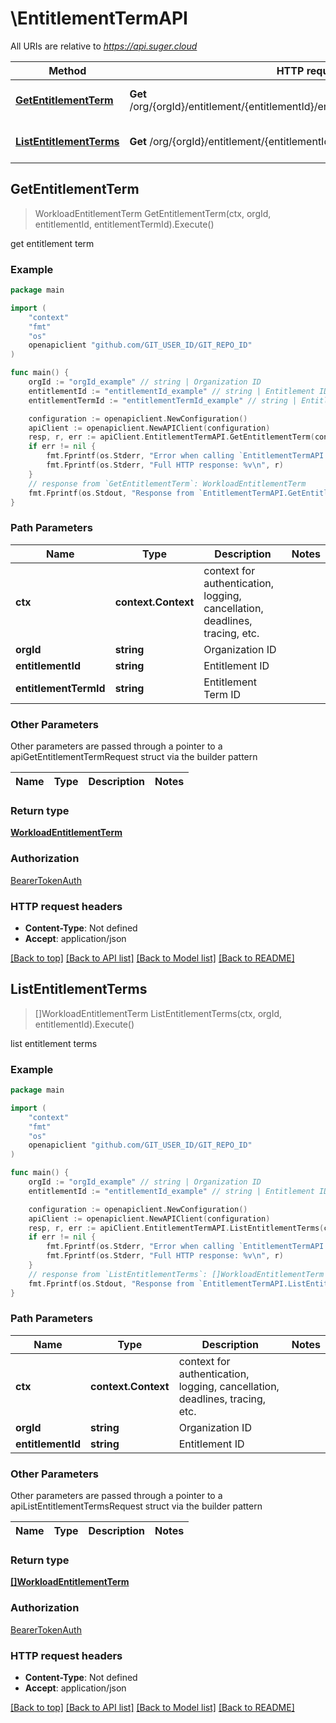 # \EntitlementTermAPI

All URIs are relative to *https://api.suger.cloud*

Method | HTTP request | Description
------------- | ------------- | -------------
[**GetEntitlementTerm**](EntitlementTermAPI.md#GetEntitlementTerm) | **Get** /org/{orgId}/entitlement/{entitlementId}/entitlementTerm/{entitlementTermId} | get entitlement term
[**ListEntitlementTerms**](EntitlementTermAPI.md#ListEntitlementTerms) | **Get** /org/{orgId}/entitlement/{entitlementId}/entitlementTerm | list entitlement terms



## GetEntitlementTerm

> WorkloadEntitlementTerm GetEntitlementTerm(ctx, orgId, entitlementId, entitlementTermId).Execute()

get entitlement term



### Example

```go
package main

import (
    "context"
    "fmt"
    "os"
    openapiclient "github.com/GIT_USER_ID/GIT_REPO_ID"
)

func main() {
    orgId := "orgId_example" // string | Organization ID
    entitlementId := "entitlementId_example" // string | Entitlement ID
    entitlementTermId := "entitlementTermId_example" // string | Entitlement Term ID

    configuration := openapiclient.NewConfiguration()
    apiClient := openapiclient.NewAPIClient(configuration)
    resp, r, err := apiClient.EntitlementTermAPI.GetEntitlementTerm(context.Background(), orgId, entitlementId, entitlementTermId).Execute()
    if err != nil {
        fmt.Fprintf(os.Stderr, "Error when calling `EntitlementTermAPI.GetEntitlementTerm``: %v\n", err)
        fmt.Fprintf(os.Stderr, "Full HTTP response: %v\n", r)
    }
    // response from `GetEntitlementTerm`: WorkloadEntitlementTerm
    fmt.Fprintf(os.Stdout, "Response from `EntitlementTermAPI.GetEntitlementTerm`: %v\n", resp)
}
```

### Path Parameters


Name | Type | Description  | Notes
------------- | ------------- | ------------- | -------------
**ctx** | **context.Context** | context for authentication, logging, cancellation, deadlines, tracing, etc.
**orgId** | **string** | Organization ID | 
**entitlementId** | **string** | Entitlement ID | 
**entitlementTermId** | **string** | Entitlement Term ID | 

### Other Parameters

Other parameters are passed through a pointer to a apiGetEntitlementTermRequest struct via the builder pattern


Name | Type | Description  | Notes
------------- | ------------- | ------------- | -------------




### Return type

[**WorkloadEntitlementTerm**](WorkloadEntitlementTerm.md)

### Authorization

[BearerTokenAuth](../README.md#BearerTokenAuth)

### HTTP request headers

- **Content-Type**: Not defined
- **Accept**: application/json

[[Back to top]](#) [[Back to API list]](../README.md#documentation-for-api-endpoints)
[[Back to Model list]](../README.md#documentation-for-models)
[[Back to README]](../README.md)


## ListEntitlementTerms

> []WorkloadEntitlementTerm ListEntitlementTerms(ctx, orgId, entitlementId).Execute()

list entitlement terms



### Example

```go
package main

import (
    "context"
    "fmt"
    "os"
    openapiclient "github.com/GIT_USER_ID/GIT_REPO_ID"
)

func main() {
    orgId := "orgId_example" // string | Organization ID
    entitlementId := "entitlementId_example" // string | Entitlement ID

    configuration := openapiclient.NewConfiguration()
    apiClient := openapiclient.NewAPIClient(configuration)
    resp, r, err := apiClient.EntitlementTermAPI.ListEntitlementTerms(context.Background(), orgId, entitlementId).Execute()
    if err != nil {
        fmt.Fprintf(os.Stderr, "Error when calling `EntitlementTermAPI.ListEntitlementTerms``: %v\n", err)
        fmt.Fprintf(os.Stderr, "Full HTTP response: %v\n", r)
    }
    // response from `ListEntitlementTerms`: []WorkloadEntitlementTerm
    fmt.Fprintf(os.Stdout, "Response from `EntitlementTermAPI.ListEntitlementTerms`: %v\n", resp)
}
```

### Path Parameters


Name | Type | Description  | Notes
------------- | ------------- | ------------- | -------------
**ctx** | **context.Context** | context for authentication, logging, cancellation, deadlines, tracing, etc.
**orgId** | **string** | Organization ID | 
**entitlementId** | **string** | Entitlement ID | 

### Other Parameters

Other parameters are passed through a pointer to a apiListEntitlementTermsRequest struct via the builder pattern


Name | Type | Description  | Notes
------------- | ------------- | ------------- | -------------



### Return type

[**[]WorkloadEntitlementTerm**](WorkloadEntitlementTerm.md)

### Authorization

[BearerTokenAuth](../README.md#BearerTokenAuth)

### HTTP request headers

- **Content-Type**: Not defined
- **Accept**: application/json

[[Back to top]](#) [[Back to API list]](../README.md#documentation-for-api-endpoints)
[[Back to Model list]](../README.md#documentation-for-models)
[[Back to README]](../README.md)

